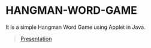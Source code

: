 # HANGMAN-WORD-GAME
 It is a simple Hangman Word Game using Applet in Java.
 
  >[Presentation](http://dx.doi.org/10.13140/RG.2.2.26806.22082)
